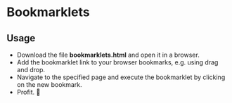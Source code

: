 # Bookmarklets

## Usage

- Download the file __bookmarklets.html__ and open it in a browser.
- Add the bookmarklet link to your browser bookmarks, e.g. using drag and drop.
- Navigate to the specified page and execute the bookmarklet by clicking on the new bookmark.
- Profit. 🙌
